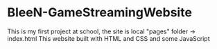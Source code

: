 # BleeN-GameStreamingWebsite
This is my first project at school, the site is local
"pages" folder -> index.html 
This website built with HTML and CSS and some JavaScript
